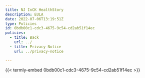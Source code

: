 ```yaml
---
title: NJ InCK HealthStory
description: EULA
date: 2022-07-06T13:19:51Z
type: Policies
id: 0bdb00c1-cdc3-4675-9c54-cd2ab51f14ec
policies: 
  - title: Back
    url: ../
  - title: Privacy Notice
    url: ../privacy-notice

---
```


{{< termly-embed 0bdb00c1-cdc3-4675-9c54-cd2ab51f14ec >}}
